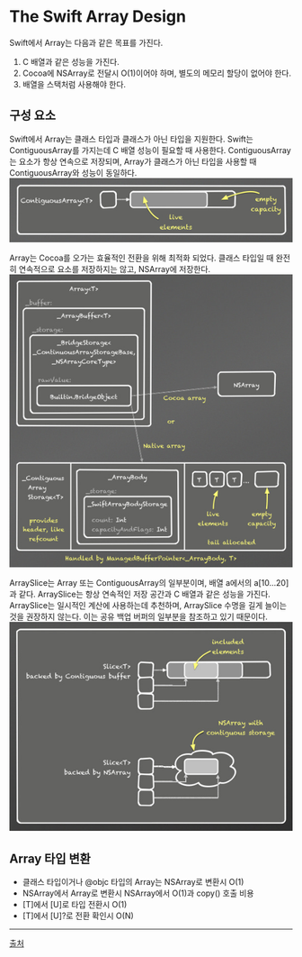 # The Swift Array Design 
Swift에서 Array는 다음과 같은 목표를 가진다.
1. C 배열과 같은 성능을 가진다.
2. Cocoa에 NSArray로 전달시 O(1)이어야 하며, 별도의 메모리 할당이 없어야 한다.
3. 배열을 스택처럼 사용해야 한다.

## 구성 요소
Swift에서 Array는 클래스 타입과 클래스가 아닌 타입을 지원한다. Swift는 ContiguousArray를 가지는데 C 배열 성능이 필요할 때 사용한다. ContiguousArray는 요소가 항상 연속으로 저장되며, Array가 클래스가 아닌 타입을 사용할 때 ContiguousArray와 성능이 동일하다.
![Figure_1](../images/array_design.jpg)

Array는 Cocoa를 오가는 효율적인 전환을 위해 최적화 되었다. 클래스 타입일 때 완전히 연속적으로 요소를 저장하지는 않고, NSArray에 저장한다.
![Figure_2](../images/array_design_2.jpg)

ArraySlice는 Array 또는 ContiguousArray의 일부분이며, 배열 a에서의 a[10…20]과 같다. ArraySlice는 항상 연속적인 저장 공간과 C 배열과 같은 성능을 가진다. ArraySlice는 일시적인 계산에 사용하는데 추천하며, ArraySlice 수명을 길게 늘이는 것을 권장하지 않는다. 이는 공유 백업 버퍼의 일부분을 참조하고 있기 때문이다.
![Figure_3](../images/array_design_3.jpg)

## Array 타입 변환
* 클래스 타입이거나 @objc 타입의 Array는 NSArray로 변환시 O(1)
* NSArray에서 Array로 변환시 NSArray에서 O(1)과 copy() 호출 비용
* [T]에서 [U]로 타입 전환시 O(1)
* [T]에서 [U]?로 전환 확인시 O(N)
-------------------------------------------------
[출처](https://github.com/apple/swift/blob/master/docs/Arrays.rst)